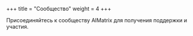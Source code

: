 +++
title = "Сообщество"
weight = 4
+++

Присоединяйтесь к сообществу AIMatrix для получения поддержки и участия.